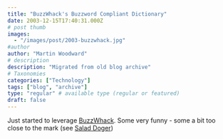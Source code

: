 ```yaml
---
title: "BuzzWhack's Buzzword Compliant Dictionary"
date: 2003-12-15T17:40:31.000Z
# post thumb
images:
  - "/images/post/2003-buzzwhack.jpg"
#author
author: "Martin Woodward"
# description
description: "Migrated from old blog archive"
# Taxonomies
categories: ["Technology"]
tags: ["blog", "archive"]
type: "regular" # available type (regular or featured)
draft: false
---
```


Just started to leverage [BuzzWhack](http://www.buzzwhack.com/).  Some very funny - some a bit too close to the mark (see [Salad Doger](http://www.buzzwhack.com/buzzcomp/indsu.htm))